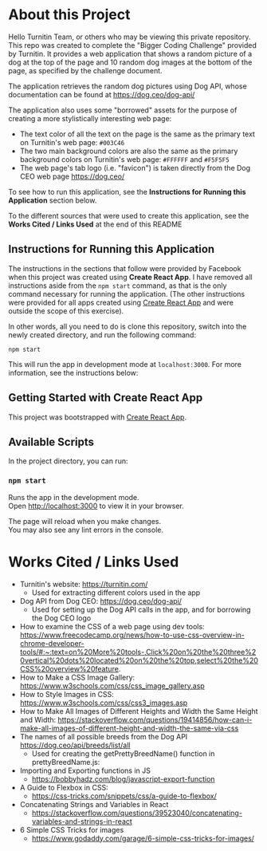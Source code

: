 # About this Project

Hello Turnitin Team, or others who may be viewing this private repository. This repo was created to complete the "Bigger Coding Challenge" provided by Turnitin. It provides a web application that shows a random picture of a dog at the top of the page and 10 random dog images at the bottom of the page, as specified by the challenge document.

The application retrieves the random dog pictures using Dog API, whose documentation can be found at https://dog.ceo/dog-api/

The application also uses some "borrowed" assets for the purpose of creating a more stylistically interesting web page:
- The text color of all the text on the page is the same as the primary text on Turnitin's web page: `#003C46` 
- The two main background colors are also the same as the primary background colors on Turnitin's web page: `#FFFFFF` and `#F5F5F5`
- The web page's tab logo (i.e. "favicon") is taken directly from the Dog CEO web page https://dog.ceo/

To see how to run this application, see the **Instructions for Running this Application** section below.

To the different sources that were used to create this application, see the **Works Cited / Links Used** at the end of this README

## Instructions for Running this Application 

The instructions in the sections that follow were provided by Facebook when this project was created using **Create React App**. I have removed all instructions aside from the `npm start` command, as that is the only command necessary for running the application. (The other instructions were provided for all apps created using [Create React App](https://github.com/facebook/create-react-app) and were outside the scope of this exercise). 

In other words, all you need to do is clone this repository, switch into the newly created directory, and run the following command:

`npm start`

This will run the app in development mode at `localhost:3000`. For more information, see the instructions below:

## Getting Started with Create React App

This project was bootstrapped with [Create React App](https://github.com/facebook/create-react-app).

## Available Scripts

In the project directory, you can run:

### `npm start`

Runs the app in the development mode.\
Open [http://localhost:3000](http://localhost:3000) to view it in your browser.

The page will reload when you make changes.\
You may also see any lint errors in the console.

# Works Cited / Links Used
- Turnitin's website: https://turnitin.com/
   - Used for extracting different colors used in the app
- Dog API from Dog CEO: https://dog.ceo/dog-api/
   - Used for setting up the Dog API calls in the app, and for borrowing the Dog CEO logo
- How to examine the CSS of a web page using dev tools: https://www.freecodecamp.org/news/how-to-use-css-overview-in-chrome-developer-tools/#:~:text=on%20More%20tools-,Click%20on%20the%20three%20vertical%20dots%20located%20on%20the%20top,select%20the%20CSS%20overview%20feature.
- How to Make a CSS Image Gallery: https://www.w3schools.com/css/css_image_gallery.asp
- How to Style Images in CSS: https://www.w3schools.com/css/css3_images.asp
- How to Make All Images of Different Heights and Width the Same Height and Width: https://stackoverflow.com/questions/19414856/how-can-i-make-all-images-of-different-height-and-width-the-same-via-css
- The names of all possible breeds from the Dog API https://dog.ceo/api/breeds/list/all
   - Used for creating the getPrettyBreedName() function in prettyBreedName.js:
- Importing and Exporting functions in JS
   - https://bobbyhadz.com/blog/javascript-export-function
- A Guide to Flexbox in CSS:
   - https://css-tricks.com/snippets/css/a-guide-to-flexbox/
- Concatenating Strings and Variables in React
   - https://stackoverflow.com/questions/39523040/concatenating-variables-and-strings-in-react
- 6 Simple CSS Tricks for images
   - https://www.godaddy.com/garage/6-simple-css-tricks-for-images/


